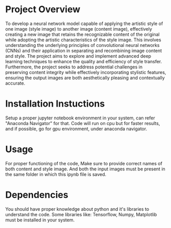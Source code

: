 # Project Overview
To develop a neural network model capable of applying the artistic style of one image (style image) to another image (content image), effectively creating a new image that retains the recognizable content of the original while adopting the artistic characteristics of the style image. This involves understanding the underlying principles of convolutional neural networks (CNNs) and their application in separating and recombining image content and style. The project aims to explore and implement advanced deep learning techniques to enhance the quality and efficiency of style transfer. Furthermore, the project seeks to address potential challenges in preserving content integrity while effectively incorporating stylistic features, ensuring the output images are both aesthetically pleasing and contextually accurate.

# Installation Instuctions
Setup a proper jupyter notebook environment in your system, can refer "Anaconda Navigator" for that.
Code will run on cpu but for faster results, and if possible, go for gpu environment, under anaconda navigator.

# Usage
For proper functioning of the code, Make sure to provide correct names of both content and style image. And both the input images must be present in the same folder in which this ipynb file is saved.

# Dependencies
You should have proper knowledge about python and it's libraries to understand the code.
Some libraries like:
Tensorflow, Numpy, Matplotlib must be installed in your system.
